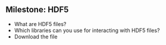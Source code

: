## Milestone: HDF5

- What are HDF5 files?
- Which libraries can you use for interacting with HDF5 files?
- Download the file
